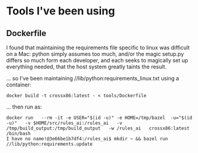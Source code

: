 # Tools I've been using

## Dockerfile

I found that maintaining the requirements file specific to linux was difficult on a Mac: python simply assumes too much, and/or the magic setup.py differs so much form each developer, and each seeks to magically set up everything needed, that the host system greatly taints the result.

... so I've been maintaining //lib/python:requirements_linux.txt using a container:

```
docker build -t crossx86:latest - < tools/Dockerfile
```
... then run as:
```
docker run   --rm -it -e USER="$(id -u)" -e HOME=/tmp/bazel  -u="$(id -u)"   -v $HOME/src/rules_ai:/rules_ai   -v /tmp/build_output:/tmp/build_output   -w /rules_ai   crossx86:latest /bin/bash
I have no name!@3e66be1b7df4:/rules_ai$ mkdir ~ && bazel run //lib/python:requirements.update
```
